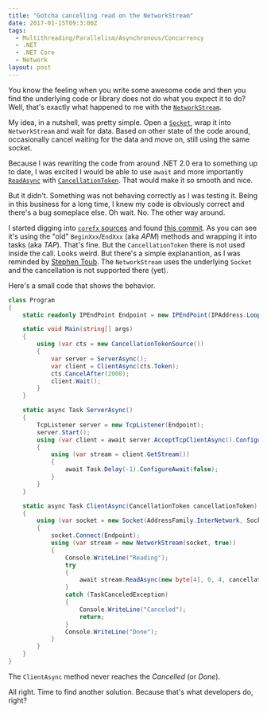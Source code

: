 ```yaml
---
title: "Gotcha cancelling read on the NetworkStream"
date: 2017-01-15T09:3:00Z
tags:
  - Multithreading/Parallelism/Asynchronous/Concurrency
  - .NET
  - .NET Core
  - Network
layout: post
---
```

You know the feeling when you write some awesome code and then you find the underlying code or library does not do what you expect it to do? Well, that's exactly what happened to me with the [`NetworkStream`][1].

<!-- excerpt -->

My idea, in a nutshell, was pretty simple. Open a [`Socket`][2], wrap it into `NetworkStream` and wait for data. Based on other state of the code around, occasionally cancel waiting for the data and move on, still using the same socket.

Because I was rewriting the code from around .NET 2.0 era to something up to date, I was excited I would be able to use `await` and more importantly [`ReadAsync`][3] with [`CancellationToken`][4]. That would make it so smooth and nice.

But it didn't. Something was not behaving correctly as I was testing it. Being in this business for a long time, I knew my code is obviously correct and there's a bug someplace else. Oh wait. No. The other way around.

I started digging into [`corefx` sources][5] and found [this commit][6]. As you can see it's using the "old" `BeginXxx`/`EndXxx` (aka _APM_) methods and wrapping it into tasks (aka _TAP_). That's fine. But the `CancellationToken` there is not used inside the call. Looks weird. But there's a simple explanantion, as I was reminded by [Stephen Toub][7]. The `NetworkStream` uses the underlying `Socket` and the cancellation is not supported there (yet).

Here's a small code that shows the behavior.

```csharp
class Program
{
	static readonly IPEndPoint Endpoint = new IPEndPoint(IPAddress.Loopback, 6666);

	static void Main(string[] args)
	{
		using (var cts = new CancellationTokenSource())
		{
			var server = ServerAsync();
			var client = ClientAsync(cts.Token);
			cts.CancelAfter(2000);
			client.Wait();
		}
	}

	static async Task ServerAsync()
	{
		TcpListener server = new TcpListener(Endpoint);
		server.Start();
		using (var client = await server.AcceptTcpClientAsync().ConfigureAwait(false))
		{
			using (var stream = client.GetStream())
			{
				await Task.Delay(-1).ConfigureAwait(false);
			}
		}
	}

	static async Task ClientAsync(CancellationToken cancellationToken)
	{
		using (var socket = new Socket(AddressFamily.InterNetwork, SocketType.Stream, ProtocolType.Tcp))
		{
			socket.Connect(Endpoint);
			using (var stream = new NetworkStream(socket, true))
			{
				Console.WriteLine("Reading");
				try
				{
					await stream.ReadAsync(new byte[4], 0, 4, cancellationToken).ConfigureAwait(false);
				}
				catch (TaskCanceledException)
				{
					Console.WriteLine("Canceled");
					return;
				}
				Console.WriteLine("Done");
			}
		}
	}
}
```

The `ClientAsync` method never reaches the _Cancelled_ (or _Done_).

All right. Time to find another solution. Because that's what developers do, right?

[1]: https://msdn.microsoft.com/en-us/library/system.net.sockets.networkstream%28v=vs.110%29.aspx
[2]: https://msdn.microsoft.com/en-us/library/system.net.sockets.socket(v=vs.110).aspx
[3]: https://msdn.microsoft.com/en-us/library/hh193669(v=vs.110).aspx
[4]: https://msdn.microsoft.com/en-us/library/system.threading.cancellationtoken(v=vs.110).aspx
[5]: https://github.com/dotnet/corefx/
[6]: https://github.com/dotnet/corefx/pull/3710/commits/1c5957c4e80a140a92a1b4d11bcc32e106cbc650#diff-def9cb2dea315c3597e12e58779f18bbR973
[7]: https://github.com/stephentoub
